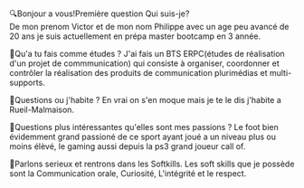 🔍Bonjour a vous!Première question Qui suis-je? <br/>
De mon prenom Victor et de mon nom Philippe avec un age peu avancé de 20 ans je suis actuellement en prépa master bootcamp en 3 année.

👔Qu'a tu fais comme études ?
J'ai fais un BTS ERPC(études de réalisation d'un projet de commmunication) qui consiste à organiser, coordonner et contrôler la réalisation des produits de communication plurimédias et multi-supports.

🧐Questions ou j'habite ?
En vrai on s'en moque mais je te le dis j'habite a Rueil-Malmaison.

📱Questions plus intéressantes qu'elles sont mes passions ?
Le foot bien évidemment grand passioné de ce sport ayant joué a un niveau plus ou moins élèvé, le gaming aussi depuis la ps3 grand joueur call of.

🎨Parlons serieux et rentrons dans les Softkills.
Les soft skills que je possède sont la Communication orale, Curiosité, L'intégrité et le respect.

